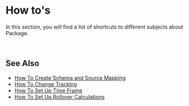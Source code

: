 # How to's

In this section, you will find a list of shortcuts to different subjects about Package.

<br/>

## See Also  

* [How To Create Schema and Source Mapping](./schema.md)
* [How To Change Tracking](./changetracking.md)
* [How To Set Up Time Frame](./timeframe.md)
* [How To Set Up Rollover Calculations](./rollover.md)
  
